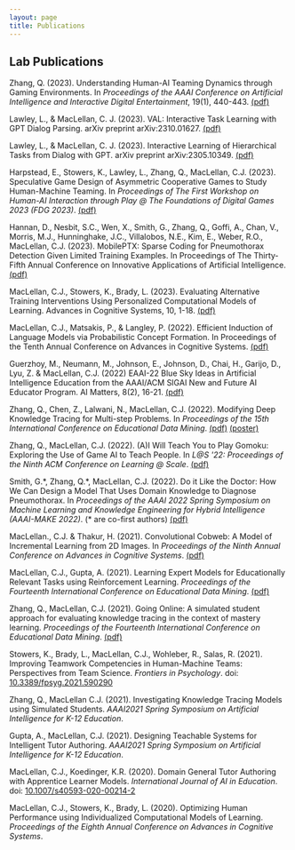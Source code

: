 ```yaml
---
layout: page
title: Publications
---
```


## Lab Publications

Zhang, Q. (2023). Understanding Human-AI Teaming Dynamics through Gaming Environments.
In _Proceedings of the AAAI Conference on Artificial Intelligence and Interactive
Digital Entertainment_, 19(1), 440-443. [(pdf)][zhang-aaide-23]

Lawley, L., & MacLellan, C. J. (2023). VAL: Interactive Task Learning with GPT Dialog Parsing.
arXiv preprint arXiv:2310.01627. [(pdf)][lawley-val-chi-preprint]

Lawley, L., & MacLellan, C. J. (2023). Interactive Learning of Hierarchical
Tasks from Dialog with GPT. arXiv preprint arXiv:2305.10349. [(pdf)][lawley-val-preprint]

Harpstead, E., Stowers, K., Lawley, L., Zhang, Q., MacLellan, C.J. (2023). Speculative
Game Design of Asymmetric Cooperative Games to Study Human-Machine Teaming. In _Proceedings
of The First Workshop on Human-AI Interaction through Play @ The Foundations of Digital Games
2023 (FDG 2023)_. [(pdf)][harpstead-fdg-23]

Hannan, D., Nesbit, S.C., Wen, X., Smith, G., Zhang, Q., Goffi, A., Chan, V., Morris, M.J., 
Hunninghake, J.C., Villalobos, N.E., Kim, E., Weber, R.O., MacLellan, C.J. (2023). 
MobilePTX: Sparse Coding for Pneumothorax Detection Given Limited Training Examples. In Proceedings
of The Thirty-Fifth Annual Conference on Innovative Applications of Artificial Intelligence.
[(pdf)][hannan-iaai-23] [<i class="fab fa-youtube"></i>][hannan-iaai-23-video]

MacLellan, C.J., Stowers, K., Brady, L. (2023). Evaluating Alternative Training Interventions
Using Personalized Computational Models of Learning. Advances in Cognitive Systems, 10, 1-18. 
[(pdf)][maclellan-acs-journal-22]

MacLellan, C.J., Matsakis, P., & Langley, P. (2022). Efficient Induction of Language Models
via Probabilistic Concept Formation. In Proceedings of the Tenth Annual Conference on
Advances in Cognitive Systems. [(pdf)][maclellan-acs-22] [<i class="fab fa-youtube"></i>][maclellan-acs-22-video]

Guerzhoy, M., Neumann, M., Johnson, E., Johnson, D., Chai, H., Garijo, D., Lyu, Z. &
MacLellan, C.J. (2022) EAAI-22 Blue Sky Ideas in Artificial Intelligence Education from
the AAAI/ACM SIGAI New and Future AI Educator Program. AI Matters, 8(2), 16-21.
[(pdf)][ai-matters-22]

Zhang, Q., Chen, Z., Lalwani, N., MacLellan, C.J. (2022). Modifying Deep Knowledge Tracing
for Multi-step Problems. In _Proceedings of the 15th International Conference on Educational
Data Mining_. [(pdf)][zhang-edm-22-paper] [(poster)][zhang-edm-22-poster] [<i class="fab fa-youtube"></i>][zhang-edm-22-video]

Zhang, Q., MacLellan, C.J. (2022). (A)I Will Teach You to Play Gomoku: Exploring the
Use of Game AI to Teach People. In _L@S '22: Proceedings of the Ninth ACM Conference
on Learning @ Scale_. [(pdf)][zhang-las-22-paper] [<i class="fab fa-youtube"></i>][zhang-las-22-talk-and-paper]

Smith, G.\*, Zhang, Q.\*, MacLellan, C.J. (2022). Do it Like the Doctor: How We Can
Design a Model That Uses Domain Knowledge to Diagnose Pneumothorax.
In _Proceedings of the AAAI 2022 Spring Symposium on Machine Learning and Knowledge Engineering for
Hybrid Intelligence (AAAI-MAKE 2022)_.
(\* are co-first authors) [(pdf)][smith-make-22] [<i class="fab fa-youtube"></i>][smith-make-22-talk]

MacLellan., C.J. & Thakur, H. (2021). Convolutional Cobweb: A Model of Incremental Learning from 2D Images.
In _Proceedings of the Ninth Annual Conference on Advances in Cognitive Systems_.
[(pdf)][maclellan-acs-21] [<i class="fab fa-youtube"></i>][maclellan-acs-21-talk]

MacLellan, C.J., Gupta, A. (2021). Learning Expert Models for
Educationally Relevant Tasks using Reinforcement Learning.
_Proceedings of the Fourteenth International Conference on Educational
Data Mining_. [(pdf)][maclellan-edm-2021] [<i class="fab fa-youtube"></i>][maclellan-edm-2021-talk]

Zhang, Q., MacLellan, C.J. (2021). Going Online: A simulated student approach for evaluating
knowledge tracing in the context of mastery learning. _Proceedings of the Fourteenth
International Conference on Educational Data Mining_. [(pdf)][zhang-edm-2021] [<i class="fab fa-youtube"></i>][zhang-edm-2021-talk]

Stowers, K., Brady, L., MacLellan, C.J., Wohleber, R., Salas, R. (2021).
Improving Teamwork Competencies in Human-Machine Teams: Perspectives from Team
Science. _Frontiers in Psychology_. doi: [10.3389/fpsyg.2021.590290][stowers-2021]

Zhang, Q., MacLellan C.J. (2021). Investigating Knowledge Tracing Models
using Simulated Students. _AAAI2021 Spring Symposium on Artificial
Intelligence for K-12 Education_. [<i class="far fa-file-pdf"></i>][zhang-aaai-2021]
[<i class="fab fa-youtube"></i>][zhang-aaai-2021-talk]

Gupta, A., MacLellan, C.J. (2021). Designing Teachable Systems for
Intelligent Tutor Authoring. _AAAI2021 Spring Symposium on Artificial
Intelligence for K-12 Education_. [<i class="far fa-file-pdf"></i>][gupta-aaai-2021]
[<i class="fab fa-youtube"></i>][gupta-aaai-2021-talk]

MacLellan, C.J., Koedinger, K.R. (2020). Domain General Tutor Authoring
with Apprentice Learner Models. _International Journal of AI in Education_. 
doi: [10.1007/s40593-020-00214-2][maclellan-ijaied-2020-doi]
[<i class="far fa-file-pdf"></i>][maclellan-ijaied-2020] [<i class="fab fa-youtube"></i>][ijaied-aied21-talk]

MacLellan, C.J., Stowers, K., Brady, L. (2020). Optimizing Human 
Performance using Individualized Computational Models of Learning. 
_Proceedings of the Eighth Annual Conference on Advances in
Cognitive Systems_. [<i class="far fa-file-pdf"></i>][maclellan-acs-2020]
[<i class="fab fa-youtube"></i>][maclellan-2020-acs-talk]

[zhang-aaide-23]: https://ojs.aaai.org/index.php/AIIDE/article/view/27541
[lawley-val-chi-preprint]: https://arxiv.org/abs/2310.01627
[lawley-val-preprint]: https://arxiv.org/abs/2305.10349
[maclellan-acs-journal-22]: https://chrismaclellan.com/media/publications/maclellan-acs-journal-2022.pdf
[hannan-iaai-23-video]: https://youtu.be/7ex8qQT5xSs
[hannan-iaai-23]: https://arxiv.org/abs/2212.03282
[harpstead-fdg-23]: https://doi.org/10.1145/3582437.3587200
[maclellan-acs-22-video]: https://www.youtube.com/watch?v=ACTJaLlup-I
[maclellan-acs-22]: https://chrismaclellan.com/media/publications/maclellan-acs-22.pdf
[ai-matters-22]: https://sigai.acm.org/static/aimatters/8-2/AIMatters-8-2-04-Guerzhoy.pdf
[zhang-edm-22-video]: https://www.youtube.com/watch?v=pSmxlBQC76g
[zhang-edm-22-poster]: https://chrismaclellan.com/media/publications/zhang-edm-22-poster.pdf
[zhang-edm-22-paper]: https://educationaldatamining.org/edm2022/proceedings/2022.EDM-posters.82/2022.EDM-posters.82.pdf
[zhang-las-22-paper]: https://dl.acm.org/doi/pdf/10.1145/3491140.3528331
[zhang-las-22-talk-and-paper]: https://dl.acm.org/doi/10.1145/3491140.3528331
[smith-make-22-talk]: https://www.youtube.com/watch?v=hKtjlMX9n0c
[smith-make-22]: https://doi.org/10.48550/arXiv.2205.12159
[maclellan-acs-21-talk]: https://youtu.be/YJPrrfdRxQ8
[maclellan-acs-21]: https://chrismaclellan.com/media/publications/MacLellan-ACS-21.pdf
[zhang-edm-2021-talk]: https://www.youtube.com/watch?v=NwmeShqfOI4
[maclellan-edm-2021-talk]: https://www.youtube.com/watch?v=WD3fujvp86Q
[ijaied-aied21-talk]: https://www.youtube.com/watch?v=_5x8JyJYkHU
[stowers-2021]: https://doi.org/10.3389/fpsyg.2021.590290
[maclellan-edm-2021]: https://chrismaclellan.com/media/publications/MacLellan-EDM-2021.pdf
[zhang-edm-2021]: https://chrismaclellan.com/media/publications/Zhang-EDM-2021.pdf
[zhang-aaai-2021-talk]: https://www.youtube.com/watch?v=a5ssnJp_EYo&list=PLCs_ylKds0dNXo8kd8eHRDZK2KbCBcL27&index=13
[zhang-aaai-2021]: /files/Investigating-Knowledge-Tracing-Models-using-Simulated-Students.pdf
[gupta-aaai-2021-talk]: https://www.youtube.com/watch?v=UV7r9yvz5I0&list=PLCs_ylKds0dNXo8kd8eHRDZK2KbCBcL27&index=12
[gupta-aaai-2021]: /files/Designing-Teachable-Systems-for-Intelligent-Tutor-Authoring.pdf
[maclellan-ijaied-2020]: https://link.springer.com/content/pdf/10.1007/s40593-020-00214-2.pdf
[maclellan-ijaied-2020-doi]: https://dx.doi.org/10.1007/s40593-020-00214-2
[maclellan-2020-acs-talk]: https://www.youtube.com/watch?v=LpjXd2Xlqpo
[maclellan-acs-2020]: https://chrismaclellan.com/media/publications/MacLellan-ACS-2020.pdf
